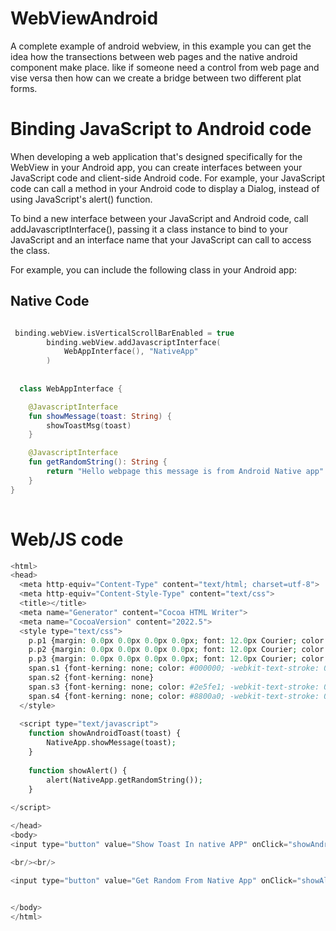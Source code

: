 # WebViewAndroid

 A complete example of android webview, in this example you can get the idea how the transections between web pages and the native android component make place. like if someone need a control from web page and vise versa then how can we create a  bridge between two different plat forms.


# Binding JavaScript to Android code

When developing a web application that's designed specifically for the WebView in your Android app, you can create interfaces between your JavaScript code and client-side Android code. For example, your JavaScript code can call a method in your Android code to display a Dialog, instead of using JavaScript's alert() function.

To bind a new interface between your JavaScript and Android code, call addJavascriptInterface(), passing it a class instance to bind to your JavaScript and an interface name that your JavaScript can call to access the class.

For example, you can include the following class in your Android app:

## Native Code

```Kotlin

 binding.webView.isVerticalScrollBarEnabled = true
        binding.webView.addJavascriptInterface(
            WebAppInterface(), "NativeApp"
        )
        
        
  class WebAppInterface {

    @JavascriptInterface
    fun showMessage(toast: String) {
        showToastMsg(toast)
    }

    @JavascriptInterface
    fun getRandomString(): String {
        return "Hello webpage this message is from Android Native app"
    }
}      
        
```


# Web/JS code

```php
<html>
<head>
  <meta http-equiv="Content-Type" content="text/html; charset=utf-8">
  <meta http-equiv="Content-Style-Type" content="text/css">
  <title></title>
  <meta name="Generator" content="Cocoa HTML Writer">
  <meta name="CocoaVersion" content="2022.5">
  <style type="text/css">
    p.p1 {margin: 0.0px 0.0px 0.0px 0.0px; font: 12.0px Courier; color: #15813e; -webkit-text-stroke: #15813e}
    p.p2 {margin: 0.0px 0.0px 0.0px 0.0px; font: 12.0px Courier; color: #000000; -webkit-text-stroke: #000000; min-height: 14.0px}
    p.p3 {margin: 0.0px 0.0px 0.0px 0.0px; font: 12.0px Courier; color: #000000; -webkit-text-stroke: #000000}
    span.s1 {font-kerning: none; color: #000000; -webkit-text-stroke: 0px #000000}
    span.s2 {font-kerning: none}
    span.s3 {font-kerning: none; color: #2e5fe1; -webkit-text-stroke: 0px #2e5fe1}
    span.s4 {font-kerning: none; color: #8800a0; -webkit-text-stroke: 0px #8800a0}
  </style>
  
  <script type="text/javascript">
    function showAndroidToast(toast) {
        NativeApp.showMessage(toast);
    }
    
    function showAlert() {
        alert(NativeApp.getRandomString());
    }
    
</script>

</head>
<body>
<input type="button" value="Show Toast In native APP" onClick="showAndroidToast('Hello Android!, this is from web app')" />

<br/><br/>

<input type="button" value="Get Random From Native App" onClick="showAlert()" />
    

</body>
</html>

```
